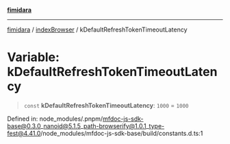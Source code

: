 [**fimidara**](../../README.md)

***

[fimidara](../../modules.md) / [indexBrowser](../README.md) / kDefaultRefreshTokenTimeoutLatency

# Variable: kDefaultRefreshTokenTimeoutLatency

> `const` **kDefaultRefreshTokenTimeoutLatency**: `1000` = `1000`

Defined in: node\_modules/.pnpm/mfdoc-js-sdk-base@0.3.0\_nanoid@5.1.5\_path-browserify@1.0.1\_type-fest@4.41.0/node\_modules/mfdoc-js-sdk-base/build/constants.d.ts:1
